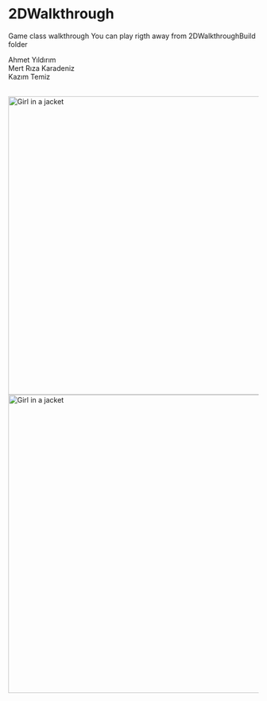 # 2DWalkthrough
 Game class walkthrough
 You can play rigth away from 2DWalkthroughBuild folder
 
 Ahmet Yıldırım<br>
 Mert Rıza Karadeniz<br>
 Kazım Temiz<br>
 
 <br>
 <img src="https://user-images.githubusercontent.com/34456517/115124659-fdca4080-9fcb-11eb-970d-e30459e63d7e.png" alt="Girl in a jacket" width="1600" height="600">
 <img src="https://user-images.githubusercontent.com/34456517/115124639-dd01eb00-9fcb-11eb-8ad1-0219fc7b09ff.png" alt="Girl in a jacket" width="1600" height="600">
